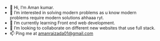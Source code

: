 - 👋 Hi, I’m Aman kumar.
- 👀 I’m interested in solving modern problems as u know modern problems require modern solutions ahhaaa ryt.
- 🌱 I’m currently learning Front end web development.
- 💞️ I’m looking to collaborate on different new websites that use full stack.
- 📫 Ping me at amanraizada01@gmail.com

<!---
amansingh1906/amansingh1906 is a ✨ special ✨ repository because its `README.md` (this file) appears on your GitHub profile.
You can click the Preview link to take a look at your changes.
--->
